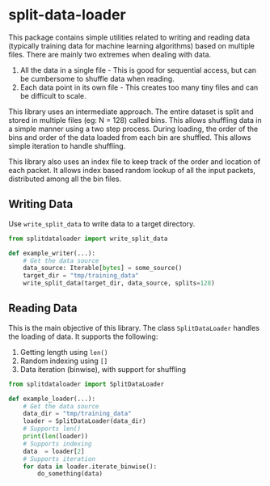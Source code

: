 # split-data-loader

This package contains simple utilities related to writing and reading data 
(typically training data for machine learning algorithms) based on multiple
files. There are mainly two extremes when dealing with data.

1. All the data in a single file - This is good for sequential access,
   but can be cumbersome to shuffle data when reading.
2. Each data point in its own file - This creates too many tiny files
   and can be difficult to scale.

This library uses an intermediate approach. The entire dataset is split and
stored in multiple files (eg: N = 128) called bins. This allows shuffling data
in a simple manner using a two step process. During loading, the order of the
bins and order of the data loaded from each bin are shuffled. This allows
simple iteration to handle shuffling.

This library also uses an index file to keep track of the order and location of
each packet. It allows index based random lookup of all the input packets,
distributed among all the bin files.


## Writing Data
Use `write_split_data` to write data to a target directory.
   
```python
from splitdataloader import write_split_data

def example_writer(...):
    # Get the data source
    data_source: Iterable[bytes] = some_source()
    target_dir = "tmp/training_data"
    write_split_data(target_dir, data_source, splits=128)
```

## Reading Data
This is the main objective of this library. The class `SplitDataLoader` handles
the loading of data. 
It supports the following:
1. Getting length using `len()`
2. Random indexing using `[]`
3. Data iteration (binwise), with support for shuffling

```python
from splitdataloader import SplitDataLoader

def example_loader(...):
    # Get the data source
    data_dir = "tmp/training_data"
    loader = SplitDataLoader(data_dir)
    # Supports len()
    print(len(loader))
    # Supports indexing
    data  = loader[2]
    # Supports iteration
    for data in loader.iterate_binwise():
        do_something(data)
```

